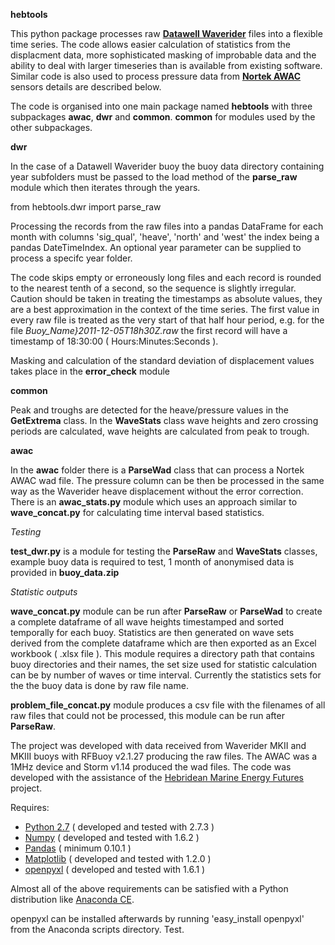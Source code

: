 **hebtools**

This python package processes raw 
**[Datawell Waverider](http://www.datawell.nl)** files into a flexible time 
series. The code allows easier calculation of statistics from the displacment
data, more sophisticated masking of improbable data and the ability to deal
with larger timeseries than is available from existing software. Similar code
is also used to process pressure data from 
**[Nortek AWAC](http://www.nortek-as.com/en/products/wave-systems/awac)** 
sensors details are described below.

The code is organised into one main package named **hebtools** with three 
subpackages **awac**, **dwr** and **common**. **common** for modules used by 
the other subpackages.

**dwr**

In the case of a Datawell Waverider buoy the buoy data directory containing year 
subfolders must be passed to the load method of the **parse_raw** module which
then iterates through the years. 

from hebtools.dwr import parse_raw

Processing the records from the raw files 
into a pandas DataFrame for each month with columns 'sig_qual', 'heave', 
'north' and 'west' the index being a pandas DateTimeIndex. An optional year 
parameter can be supplied to process a specifc year folder.

The code skips empty or erroneously long files and each record is rounded to 
the nearest tenth of a second, so the sequence is slightly irregular. Caution 
should be taken in treating the timestamps as absolute values, they are a best 
approximation in the context of the time series. The first value in every raw 
file is treated as the very start of that half hour period, e.g. for the file 
*Buoy_Name}2011-12-05T18h30Z.raw*  the first record will have a timestamp of 
18:30:00 ( Hours:Minutes:Seconds ). 

Masking and calculation of the standard deviation of displacement values 
takes place in the **error_check** module

**common**

Peak and troughs are detected for the heave/pressure values in the 
**GetExtrema** class. In the **WaveStats** class wave heights and zero 
crossing periods are calculated, wave heights are calculated from peak to 
trough.

**awac**

In the **awac** folder there is a **ParseWad** class that can 
process a Nortek AWAC wad file. The pressure column can be then be processed 
in the same way as the Waverider heave displacement without the error 
correction. There is an **awac\_stats.py** module which uses an approach 
similar to **wave_concat.py** for calculating time interval based statistics.

*Testing*

**test_dwr.py** is a module for testing the **ParseRaw** and 
**WaveStats** classes, example buoy data is required to test, 1 month of 
anonymised data is provided in **buoy\_data.zip**

*Statistic outputs*

**wave\_concat.py** module can be run after **ParseRaw** or 
**ParseWad** to create a complete dataframe of all wave heights 
timestamped and sorted temporally for each buoy. Statistics are then generated
on wave sets derived from the complete dataframe which are then exported as an
Excel workbook ( .xlsx file ). This module requires a directory path that 
contains buoy directories and their names, the set size used for statistic 
calculation can be by number of waves or time interval. Currently the 
statistics sets for the the buoy data is done by raw file name. 

**problem\_file\_concat.py** module produces a csv file with the filenames of 
all raw files that could not be processed, this module can be run after 
**ParseRaw**.

The project was developed with data received from Waverider MKII and MKIII 
buoys with RFBuoy v2.1.27 producing the raw files. The AWAC was a 1MHz device
and Storm v1.14 produced the wad files. The code was developed with the 
assistance of the [Hebridean Marine Energy Futures](http://hebmarine.com) 
project.

Requires: 

- [Python 2.7](http://python.org/download/) ( developed and tested with 2.7.3 )
- [Numpy](http://numpy.scipy.org) ( developed and tested with 1.6.2 )
- [Pandas](http://pandas.pydata.org) ( minimum 0.10.1 )
- [Matplotlib](http://matplotlib.org) ( developed and tested with 1.2.0 )
- [openpyxl](http://bitbucket.org/ericgazoni/openpyxl/src) ( developed and tested with 1.6.1 )

Almost all of the above requirements can be satisfied with a Python 
distribution like [Anaconda CE](http://continuum.io/downloads.html).

openpyxl can be installed afterwards by running 'easy_install openpyxl' from 
the Anaconda scripts directory. Test.